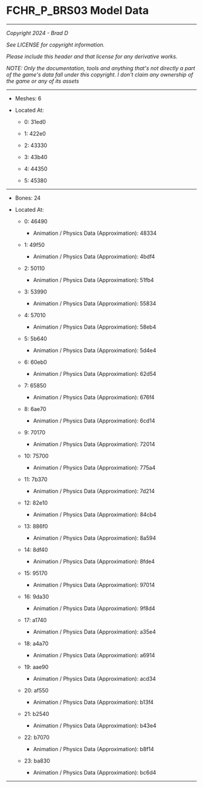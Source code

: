 # FCHR_P_BRS03 Model Data

---

*Copyright 2024 - Brad D*

*See LICENSE for copyright information.*

*Please include this header and that license for any derivative works.*

*NOTE: Only the documentation, tools and anything that's not directly a part of the game's data fall under this copyright. I don't claim any ownership of the game or any of its assets*

---

* Meshes: 6

* Located At:

  * 0: 31ed0

  * 1: 422e0

  * 2: 43330

  * 3: 43b40

  * 4: 44350

  * 5: 45380

---

* Bones: 24

* Located At:

  * 0: 46490

    * Animation / Physics Data (Approximation): 48334

  * 1: 49f50

    * Animation / Physics Data (Approximation): 4bdf4

  * 2: 50110

    * Animation / Physics Data (Approximation): 51fb4

  * 3: 53990

    * Animation / Physics Data (Approximation): 55834

  * 4: 57010

    * Animation / Physics Data (Approximation): 58eb4

  * 5: 5b640

    * Animation / Physics Data (Approximation): 5d4e4

  * 6: 60eb0

    * Animation / Physics Data (Approximation): 62d54

  * 7: 65850

    * Animation / Physics Data (Approximation): 676f4

  * 8: 6ae70

    * Animation / Physics Data (Approximation): 6cd14

  * 9: 70170

    * Animation / Physics Data (Approximation): 72014

  * 10: 75700

    * Animation / Physics Data (Approximation): 775a4

  * 11: 7b370

    * Animation / Physics Data (Approximation): 7d214

  * 12: 82e10

    * Animation / Physics Data (Approximation): 84cb4

  * 13: 886f0

    * Animation / Physics Data (Approximation): 8a594

  * 14: 8df40

    * Animation / Physics Data (Approximation): 8fde4

  * 15: 95170

    * Animation / Physics Data (Approximation): 97014

  * 16: 9da30

    * Animation / Physics Data (Approximation): 9f8d4

  * 17: a1740

    * Animation / Physics Data (Approximation): a35e4

  * 18: a4a70

    * Animation / Physics Data (Approximation): a6914

  * 19: aae90

    * Animation / Physics Data (Approximation): acd34

  * 20: af550

    * Animation / Physics Data (Approximation): b13f4

  * 21: b2540

    * Animation / Physics Data (Approximation): b43e4

  * 22: b7070

    * Animation / Physics Data (Approximation): b8f14

  * 23: ba830

    * Animation / Physics Data (Approximation): bc6d4

---

